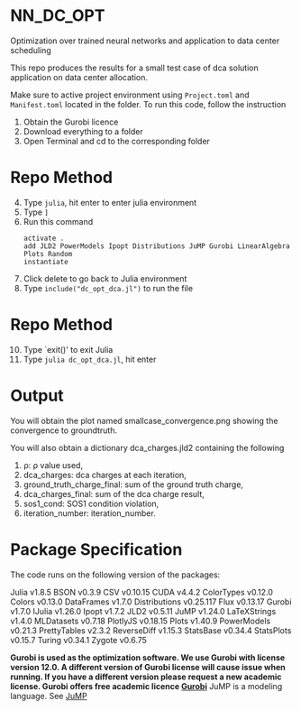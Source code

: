 # NN_DC_OPT
Optimization over trained neural networks and application to data center scheduling

This repo produces the results for a small test case of dca solution application on data center allocation.

Make sure to active project environment using `Project.toml` and `Manifest.toml` located in the folder.
To run this code, follow the instruction

1. Obtain the Gurobi licence
2. Download everything to a folder
3. Open Terminal and cd to the corresponding folder

# Repo Method
4. Type `julia`, hit enter to enter julia environment
5. Type `]`
6. Run this command
   ```
   activate .
   add JLD2 PowerModels Ipopt Distributions JuMP Gurobi LinearAlgebra Plots Random
   instantiate
     ```
9. Click delete to go back to Julia environment
10. Type `include("dc_opt_dca.jl")` to run the file

# Repo Method
10. Type `exit()' to exit Julia
11. Type `julia dc_opt_dca.jl`, hit enter
# Output
You will obtain the plot named smallcase_convergence.png showing the convergence to groundtruth.

You will also obtain a dictionary dca_charges.jld2 containing the following 
1. ρ:                             ρ value used,
2. dca_charges:                   dca charges at each iteration,
3. ground_truth_charge_final:     sum of the ground truth charge,
4. dca_charges_final:             sum of the dca charge result,
5. sos1_cond:                     SOS1 condition violation,
6. iteration_number:              iteration_number.




# Package Specification

The code runs on the following version of the packages:

Julia v1.8.5
BSON v0.3.9
CSV v0.10.15
CUDA v4.4.2
ColorTypes v0.12.0
Colors v0.13.0
DataFrames v1.7.0
Distributions v0.25.117
Flux v0.13.17
Gurobi v1.7.0
IJulia v1.26.0
Ipopt v1.7.2
JLD2 v0.5.11
JuMP v1.24.0
LaTeXStrings v1.4.0
MLDatasets v0.7.18
PlotlyJS v0.18.15
Plots v1.40.9
PowerModels v0.21.3
PrettyTables v2.3.2
ReverseDiff v1.15.3
StatsBase v0.34.4
StatsPlots v0.15.7
Turing v0.34.1
Zygote v0.6.75


**Gurobi is used as the optimization software. We use Gurobi with license version 12.0. A different version of Gurobi license will cause issue when running. If you have a different version please request a new academic license. Gurobi offers free academic licence [Gurobi](https://www.gurobi.com)**
JuMP is a modeling language. See [JuMP](https://github.com/jump-dev/JuMP.jl)
